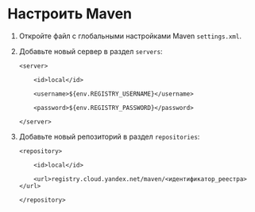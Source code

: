 # Настроить Maven

1. Откройте файл с глобальными настройками Maven `settings.xml`.

1. Добавьте новый сервер в раздел `servers`:

    ```
    <server>

        <id>local</id>

        <username>${env.REGISTRY_USERNAME}</username>

        <password>${env.REGISTRY_PASSWORD}</password>

    </server>
    ```

1. Добавьте новый репозиторий в раздел `repositories`:

    ```
    <repository>

        <id>local</id>

        <url>registry.cloud.yandex.net/maven/<идентификатор_реестра></url>

    </repository>
    ```
